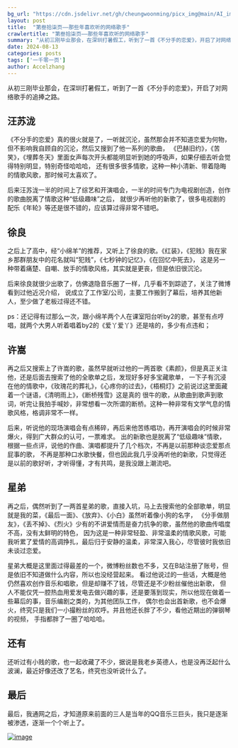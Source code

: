 ```yaml
---
bg_url: "https://cdn.jsdelivr.net/gh/cheungwoonming/picx_img@main/AI_img/AI-image-045.jpg"
layout: post
title:  "第叁拾柒页——那些年喜欢听的网络歌手"
crawlertitle: "第叁拾柒页——那些年喜欢听的网络歌手"
summary: "从初三刚毕业那会，在深圳打暑假工，听到了一首《不分手的恋爱》，开启了对网络歌手的追捧之路..."
date: 2024-08-13
categories: posts
tags: ['一千零一页']
author: Accelzhang
---
```


从初三刚毕业那会，在深圳打暑假工，听到了一首《不分手的恋爱》，开启了对网络歌手的追捧之路。

## 汪苏泷
《不分手的恋爱》真的很火就是了，一听就沉沦，虽然那会并不知道恋爱为何物，但不影响我自顾自的沉沦，然后又搜到了他一系列的歌曲，
《巴赫旧约》，《苦笑》，《埋葬冬天》里面女声每次开头都能明显听到她的呼吸声，如果仔细去听会觉得特别明显，特别奇怪哈哈哈，
还有很多很多情歌，这种一种小清新、带着隐晦的情歌风歌，那时候可太喜欢了。

后来汪苏泷一半的时间上了综艺和开演唱会，一半的时间专门为电视剧创造，创作的歌曲脱离了情歌这种“低级趣味”之后，
就很少再听他的新歌了，很多电视剧的配乐《年轮》等还是很不错的，应该算过得非常不错吧。

## 徐良
之后上了高中，经“小绵羊”的推荐，又听上了徐良的歌。《红装》，《犯贱》我在家乡那群朋友中的花名就叫“犯贱”，《七秒钟的记忆》，《在回忆中死去》，
这是另一种带着痛楚、自嘲、放手的情歌风格，其实就是更丧，但是依旧很沉沦。

后来徐良就很少出歌了，仿佛退隐音乐圈了一样，几乎看不到踪迹了，关注了微博看到过他近况介绍，
说成立了工作室/公司，主要工作搬到了幕后，培养其他新人，至少做了老板过得还不错。

ps：还记得有过那么一次，跟小绵羊两个人在课室阳台听by2的歌，甚至有点哼唱，就两个大男人听着唱着by2的《爱丫爱丫》还是啥的，多少有点违和；

## 许嵩
再之后又搜索上了许嵩的歌，虽然早就听过他的一两首歌《素颜》，但是真正关注他，还是后面去搜索了他的全歌单之后，发现好多好多宝藏歌单，
一下子有沉浸在他的情歌中，《玫瑰花的葬礼》，《心疼你的过去》，《梧桐灯》之前说过这里面藏着一个谜语，《清明雨上》，《断桥残雪》这是真的
很牛的歌，从歌曲到歌声到歌词，听完让我拍手喊妙，非常想看一次所谓的断桥。这种一种非常有文学气息的情歌风格，格调非常不一样。

后来，听说他的现场演唱会有点稀碎，再后来他苦练唱功，再开演唱会的时候非常爆火，得到广大群众的认可，一票难求。
出的新歌也是脱离了“低级趣味”情歌，根据一些点评，说他的作曲、演唱都提升了几个档次，不再是以前那种谈恋爱那点屁事的歌，
不再是那种口水歌快餐，但也因此我几乎没再听他的新歌，只觉得还是以前的歌好听，才听得懂，才有共鸣，是我没跟上潮流吧。

## 星弟
再之后，偶然听到了一两首星弟的歌，直接入坑，马上去搜索他的全部歌单，明显就是我的菜，《最后一面》、《放弃》、《小白》虽然听着像小狗的名字，
《分手做朋友》，《丢不掉》、《烈火》少有的不讲爱情而是奋力抗争的歌，虽然他的歌曲传唱度不高，没有太鲜明的特色，
因为这是一种非常轻盈、非常温柔的情歌风歌，可能我听累了爱情的高调挣扎，最后归于安静的温柔，非常深入我心，尽管彼时我依旧未谈过恋爱。

星弟大概是这里面过得最差的一个，微博粉丝数也不多，又在B站注册了账号，但是依旧不知道做什么内容，所以也没经营起来。
看过他说过的一些话，大概是他仍然喜欢创作音乐和唱歌，但是却赚不了钱，尽管还是不少粉丝催他出新歌，
但人不能仅凭一腔热血用爱发电去做兴趣的事，还是要落到现实，所以他现在做着一些幕后的事，音乐编剧之类的，为其他团队工作，
偶尔也会出首新歌，也不会爆火，终究只是我们一小撮粉丝的欢呼。并且他还长胖了不少，看他近期出的弹钢琴的视频，
手指都胖了一圈了哈哈哈。


## 还有
还听过有小贱的歌，也一起收藏了不少，据说是我老乡英德人，也是没再泛起什么波澜，最近好像还改了艺名，终究也没听说什么了。

## 最后
最后，我通网之后，才知道原来前面的三人是当年的QQ音乐三巨头，我只是逐渐被渗透，逐渐一个个听上了。

[![image](https://cdn.jsdelivr.net/gh/cheungwoonming/picx_img@main/AI_img/AI-image-045.jpg)](https://cdn.jsdelivr.net/gh/cheungwoonming/picx_img@main/AI_img/AI-image-045.jpg)
